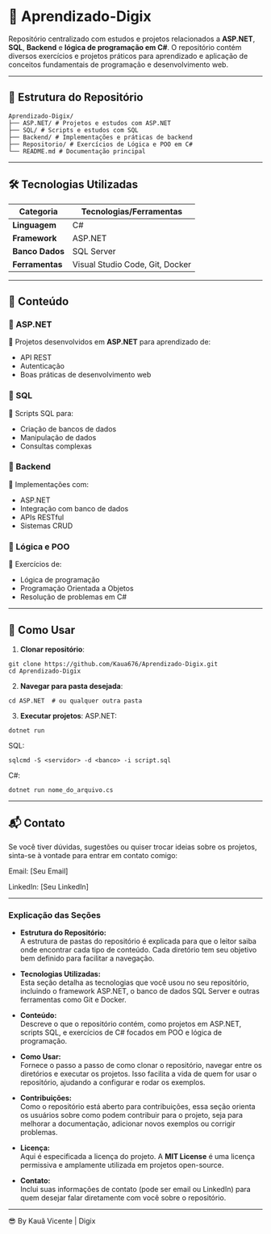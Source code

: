 # 🚀 Aprendizado-Digix

Repositório centralizado com estudos e projetos relacionados a **ASP.NET**, **SQL**, **Backend** e **lógica de programação em C#**. O repositório contém diversos exercícios e projetos práticos para aprendizado e aplicação de conceitos fundamentais de programação e desenvolvimento web.

---

## 📂 Estrutura do Repositório

```
Aprendizado-Digix/
├── ASP.NET/ # Projetos e estudos com ASP.NET
├── SQL/ # Scripts e estudos com SQL
├── Backend/ # Implementações e práticas de backend
├── Repositorio/ # Exercícios de Lógica e POO em C#
└── README.md # Documentação principal
```

---

## 🛠️ Tecnologias Utilizadas

| Categoria       | Tecnologias/Ferramentas                          |
|-----------------|--------------------------------------------------|
| **Linguagem**   | C#                                               |
| **Framework**   | ASP.NET                                          |
| **Banco Dados** | SQL Server                                       |
| **Ferramentas** | Visual Studio Code, Git, Docker                  |

---

## 📖 Conteúdo

### 🔹 ASP.NET
📌 Projetos desenvolvidos em **ASP.NET** para aprendizado de:
- API REST
- Autenticação
- Boas práticas de desenvolvimento web

### 🔹 SQL
📌 Scripts SQL para:
- Criação de bancos de dados
- Manipulação de dados
- Consultas complexas

### 🔹 Backend
📌 Implementações com:
- ASP.NET
- Integração com banco de dados
- APIs RESTful
- Sistemas CRUD

### 🔹 Lógica e POO
📌 Exercícios de:
- Lógica de programação
- Programação Orientada a Objetos
- Resolução de problemas em C#

---

## 🚀 Como Usar

1. **Clonar repositório**:
```
git clone https://github.com/Kaua676/Aprendizado-Digix.git
cd Aprendizado-Digix
```
2. **Navegar para pasta desejada**:
```
cd ASP.NET  # ou qualquer outra pasta
```
3. **Executar projetos**:
ASP.NET:
```
dotnet run
```
SQL:
```
sqlcmd -S <servidor> -d <banco> -i script.sql
```
C#:
```
dotnet run nome_do_arquivo.cs
```

---

## 📬 Contato
Se você tiver dúvidas, sugestões ou quiser trocar ideias sobre os projetos, sinta-se à vontade para entrar em contato comigo:

Email: [Seu Email]

LinkedIn: [Seu LinkedIn]

---

### **Explicação das Seções**

- **Estrutura do Repositório:**  
  A estrutura de pastas do repositório é explicada para que o leitor saiba onde encontrar cada tipo de conteúdo. Cada diretório tem seu objetivo bem definido para facilitar a navegação.

- **Tecnologias Utilizadas:**  
  Esta seção detalha as tecnologias que você usou no seu repositório, incluindo o framework ASP.NET, o banco de dados SQL Server e outras ferramentas como Git e Docker.

- **Conteúdo:**  
  Descreve o que o repositório contém, como projetos em ASP.NET, scripts SQL, e exercícios de C# focados em POO e lógica de programação.

- **Como Usar:**  
  Fornece o passo a passo de como clonar o repositório, navegar entre os diretórios e executar os projetos. Isso facilita a vida de quem for usar o repositório, ajudando a configurar e rodar os exemplos.

- **Contribuições:**  
  Como o repositório está aberto para contribuições, essa seção orienta os usuários sobre como podem contribuir para o projeto, seja para melhorar a documentação, adicionar novos exemplos ou corrigir problemas.

- **Licença:**  
  Aqui é especificada a licença do projeto. A **MIT License** é uma licença permissiva e amplamente utilizada em projetos open-source.

- **Contato:**  
  Inclui suas informações de contato (pode ser email ou LinkedIn) para quem desejar falar diretamente com você sobre o repositório.

---
😎 By Kauã Vicente | Digix
